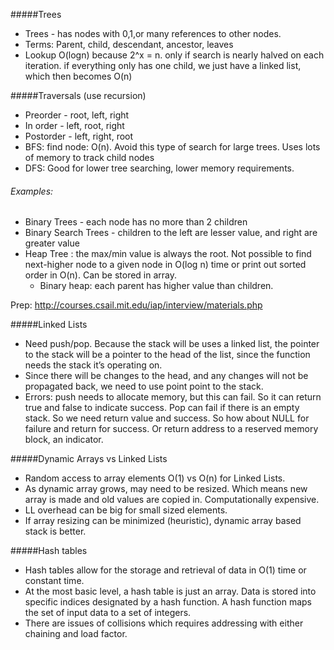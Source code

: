 #####Trees

* Trees - has nodes with 0,1,or many references to other nodes.
* Terms: Parent, child, descendant, ancestor, leaves
* Lookup O(logn) because 2^x = n. only if search is nearly halved on each iteration. if everything only has one child, we just have a linked list, which then becomes O(n)

#####Traversals  (use recursion)

* Preorder - root, left, right
* In order - left, root, right
* Postorder - left, right, root
* BFS: find node: O(n). Avoid this type of search for large trees. Uses lots of memory to track child nodes
* DFS: Good for lower tree searching, lower memory requirements.

###### Examples:

* Binary Trees - each node has no more than 2 children
* Binary Search Trees - children to the left are lesser value, and right are greater value
* Heap Tree : the max/min value is always the root. Not possible to find next-higher node to a given node in O(log n) time or print out sorted order in O(n). Can be stored in array.
    * Binary heap: each parent has higher value than children.

Prep: http://courses.csail.mit.edu/iap/interview/materials.php

#####Linked Lists
* Need push/pop. Because the stack will be uses a linked list, the pointer to the stack will be a pointer to the head of the list, since the function needs the stack it’s operating on.
* Since there will be changes to the head, and any changes will not be propagated back, we need to use point point to the stack.
* Errors: push needs to allocate memory, but this can fail. So it can return true and false to indicate success. Pop can fail if there is an empty stack. So we need return value and success. So how about NULL for failure and return for success. Or return address to a reserved memory block, an indicator.

#####Dynamic Arrays  vs Linked Lists
* Random access to array elements O(1) vs O(n) for Linked Lists.
* As dynamic array grows, may need to be resized. Which means new array is made and old values are copied in. Computationally expensive.
* LL overhead can be big for small sized elements.
* If array resizing can be minimized (heuristic), dynamic array based stack is better.

#####Hash tables

* Hash tables allow for the storage and retrieval of data in O(1) time or constant time.
* At the most basic level, a hash table is just an array. Data is stored into specific indices designated by a hash function. A hash function maps the set of input data to a set of integers.
* There are issues of collisions which requires addressing with either chaining and load factor.

